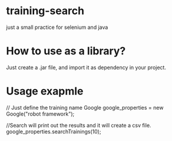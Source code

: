 # training-search
just a small practice for selenium and java

# How to use as a library?
Just create a .jar file, and import it as dependency in your project. 

# Usage exapmle

// Just define the training name
Google google_properties = new Google("robot framework");

//Search will print out the results and it will create a csv file.
google_properties.searchTrainings(10);
